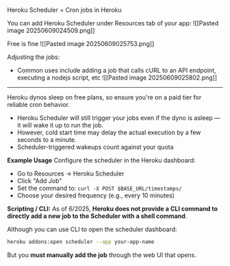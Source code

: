 Heroku Scheduler = Cron jobs in Heroku

You can add Heroku Scheduler under Resources tab of your app:
![[Pasted image 20250609024509.png]]

Free is fine
![[Pasted image 20250609025753.png]]

Adjusting the jobs:
- Common uses include adding a job that calls cURL to an API endpoint, executing a nodejs script, etc
![[Pasted image 20250609025802.png]]

---

Heroku dynos sleep on free plans, so ensure you're on a paid tier for reliable cron behavior.
- Heroku Scheduler will still trigger your jobs even if the dyno is asleep — it will wake it up to run the job.
- However, cold start time may delay the actual execution by a few seconds to a minute.
- Scheduler-triggered wakeups count against your quota


**Example Usage**
Configure the scheduler in the Heroku dashboard:
- Go to Resources → Heroku Scheduler
- Click "Add Job"
- Set the command to: `curl -X POST $BASE_URL/timestamps/`
- Choose your desired frequency (e.g., every 10 minutes)


**Scripting / CLI:**
As of 6/2025, **Heroku does not provide a CLI command to directly add a new job to the Scheduler with a shell command**.

Although you can use CLI to open the scheduler dashboard:
```bash
heroku addons:open scheduler --app your-app-name
```

But you **must manually add the job** through the web UI that opens. 